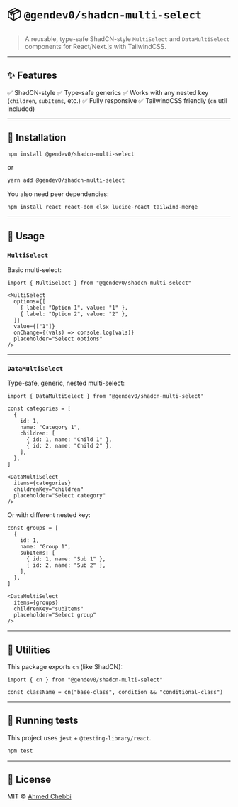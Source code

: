 # 📦 `@gendev0/shadcn-multi-select`

> A reusable, type-safe ShadCN-style `MultiSelect` and `DataMultiSelect` components for React/Next.js with TailwindCSS.

---

## ✨ Features

✅ ShadCN-style
✅ Type-safe generics
✅ Works with any nested key (`children`, `subItems`, etc.)
✅ Fully responsive
✅ TailwindCSS friendly (`cn` util included)

---

## 🚀 Installation

```bash
npm install @gendev0/shadcn-multi-select
```

or

```bash
yarn add @gendev0/shadcn-multi-select
```

You also need peer dependencies:

```bash
npm install react react-dom clsx lucide-react tailwind-merge
```

---

## 📖 Usage

### `MultiSelect`

Basic multi-select:

```tsx
import { MultiSelect } from "@gendev0/shadcn-multi-select"

<MultiSelect
  options={[
    { label: "Option 1", value: "1" },
    { label: "Option 2", value: "2" },
  ]}
  value={["1"]}
  onChange={(vals) => console.log(vals)}
  placeholder="Select options"
/>
```

---

### `DataMultiSelect`

Type-safe, generic, nested multi-select:

```tsx
import { DataMultiSelect } from "@gendev0/shadcn-multi-select"

const categories = [
  {
    id: 1,
    name: "Category 1",
    children: [
      { id: 1, name: "Child 1" },
      { id: 2, name: "Child 2" },
    ],
  },
]

<DataMultiSelect
  items={categories}
  childrenKey="children"
  placeholder="Select category"
/>
```

Or with different nested key:

```tsx
const groups = [
  {
    id: 1,
    name: "Group 1",
    subItems: [
      { id: 1, name: "Sub 1" },
      { id: 2, name: "Sub 2" },
    ],
  },
]

<DataMultiSelect
  items={groups}
  childrenKey="subItems"
  placeholder="Select group"
/>
```

---

## 🧹 Utilities

This package exports `cn` (like ShadCN):

```tsx
import { cn } from "@gendev0/shadcn-multi-select"

const className = cn("base-class", condition && "conditional-class")
```

---

## 🧪 Running tests

This project uses `jest` + `@testing-library/react`.

```bash
npm test
```

---

## 📄 License

MIT © [Ahmed Chebbi](https://github.com/gendev0)
